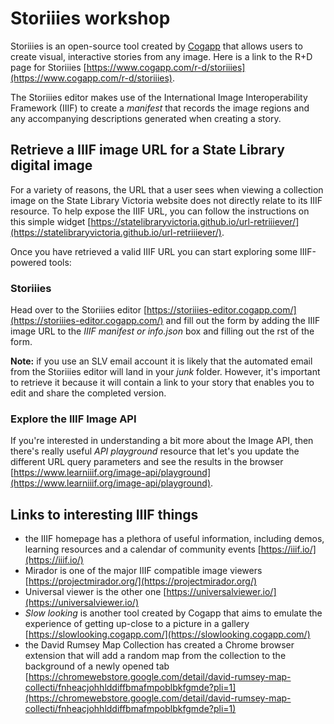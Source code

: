 # Storiiies workshop

Storiiies is an open-source tool created by [Cogapp](https://www.cogapp.com/) that allows users to create visual, interactive stories from any image. Here is a link to the R+D page for Storiiies [https://www.cogapp.com/r-d/storiiies](https://www.cogapp.com/r-d/storiiies).

The Storiiies editor makes use of the International Image Interoperability Framework (IIIF) to create a *manifest* that records the image regions and any accompanying descriptions generated when creating a story.

## Retrieve a IIIF image URL for a State Library digital image

For a variety of reasons, the URL that a user sees when viewing a collection image on the State Library Victoria website does not directly relate to its IIIF resource. To help expose the IIIF URL, you can follow the instructions on this simple widget [https://statelibraryvictoria.github.io/url-retriiiever/](https://statelibraryvictoria.github.io/url-retriiiever/).

Once you have retrieved a valid IIIF URL you can start exploring some IIIF-powered tools:

### Storiiies

Head over to the Storiiies editor [https://storiiies-editor.cogapp.com/](https://storiiies-editor.cogapp.com/) and fill out the form by adding the IIIF image URL to the *IIIF manifest or info.json* box and filling out the rst of the form.

**Note:** if you use an SLV email account it is likely that the automated email from the Storiiies editor will land in your *junk* folder. However, it's important to retrieve it because it will contain a link to your story that enables you to edit and share the completed version.

### Explore the IIIF Image API

If you're interested in understanding a bit more about the Image API, then there's really useful *API playground* resource that let's you update the different URL query parameters and see the results in the browser [https://www.learniiif.org/image-api/playground](https://www.learniiif.org/image-api/playground).

## Links to interesting IIIF things

- the IIIF homepage has a plethora of useful information, including demos, learning resources and a calendar of community events [https://iiif.io/](https://iiif.io/)
- Mirador is one of the major IIIF compatible image viewers [https://projectmirador.org/](https://projectmirador.org/)
- Universal viewer is the other one [https://universalviewer.io/](https://universalviewer.io/)
- *Slow looking* is another tool created by Cogapp that aims to emulate the experience of getting up-close to a picture in a gallery [https://slowlooking.cogapp.com/](https://slowlooking.cogapp.com/)
- the David Rumsey Map Collection has created a Chrome browser extension that will add a random map from the collection to the background of a newly opened tab [https://chromewebstore.google.com/detail/david-rumsey-map-collecti/fnheacjohhlddiffbmafmpoblbkfgmde?pli=1](https://chromewebstore.google.com/detail/david-rumsey-map-collecti/fnheacjohhlddiffbmafmpoblbkfgmde?pli=1)
